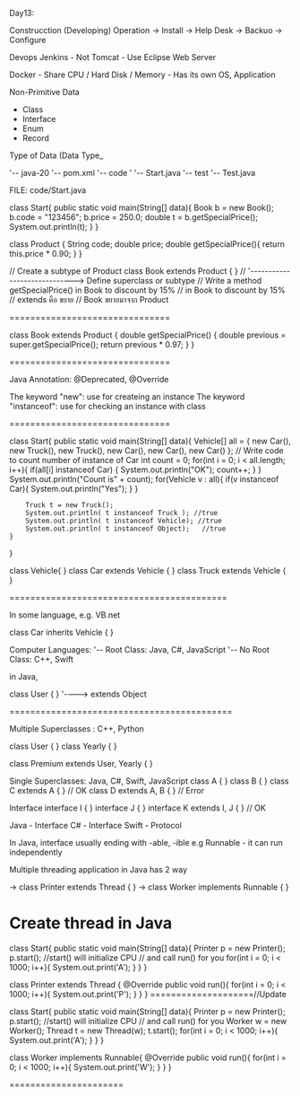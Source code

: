 
Day13:

Construcction (Developing)				Operation
										-> Install
										-> Help Desk
										-> Backuo
										-> Configure

Devops
Jenkins 	- Not Tomcat
			- Use Eclipse Web Server

Docker 		- Share CPU / Hard Disk / Memory
			- Has its own OS, Application

Non-Primitive Data
- Class
- Interface
- Enum
- Record

Type of Data (Data Type_

'-- java-20
	'-- pom.xml
	'-- code
	'	'-- Start.java
	'-- test
		'-- Test.java
	
FILE: code/Start.java

class Start{
    public static void main(String[] data){
        Book b = new Book();
        b.code = "123456";
        b.price = 250.0;
        double t = b.getSpecialPrice();
        System.out.println(t);
    }
}

class Product {
    String code;
    double price;
    double getSpecialPrice(){
        return this.price * 0.90;
    }
}

// Create a subtype of Product
class Book extends Product { }
    // '-----------------------------> Define superclass or subtype
// Write a method getSpecialPrice() in Book to discount by 15%
// in Book to discount by 15%
// extends คือ ขยาย
// Book ขยายมาจาก Product

===============================

class Book extends Product { 
    double getSpecialPrice() {
        double previous = super.getSpecialPrice();
        return previous * 0.97;
    }
}

===============================

Java Annotation: @Deprecated, @Override

The keyword "new":			use for createing an instance
The keyword "instanceof":	use for checking an instance with class

===============================

class Start{
    public static void main(String[] data){
        Vehicle[] all = { new Car(), new Truck(),
                          new Truck(), new Car(),
                          new Car(), new Car() };
    // Write code to count number of instance of Car
        int count = 0;
        for(int i = 0; i < all.length; i++){
            if(all[i] instanceof Car) {
                System.out.println("OK");
                count++;
            }
        }
        System.out.println("Count is" + count);
        for(Vehicle v : all){
            if(v instanceof Car){
                System.out.println("Yes");
            }
        }

        Truck t = new Truck();
        System.out.println( t instanceof Truck ); //true
        System.out.println( t instanceof Vehicle); //true
        System.out.println( t instanceof Object);   //true
    }
}

class Vehicle{ }
class Car extends Vehicle { }
class Truck extends Vehicle { }

==========================================

In some language, e.g. VB.net

class Car inherits Vehicle { }



Computer Languages:
'-- Root Class: Java, C#, JavaScript
'-- No Root Class: C++, Swift

in Java,

class User { }
			'----> extends Object

===========================================

Multiple Superclasses : C++, Python

class User { }
class Yearly { }

class Premium extends User, Yearly { }


Single Superclasses: Java, C#, Swift, JavaScript
class A { }
class B { }
class C extends A { }		// OK
class D extends A, B { }	// Error


Interface
interface I { }
interface J { }
interface K extends I, J { } // OK

Java  - Interface
C# 	  - Interface
Swift - Protocol


In Java, interface usually ending with -able, -ible
e.g 
Runnable - it can run independently

Multiple threading application
in Java has 2 way

-> class Printer extends Thread { }
-> class Worker implements Runnable { }

Create thread in Java
=====================
class Start{
    public static void main(String[] data){
        Printer p = new Printer();
        p.start();  //start() will initialize CPU
                    // and call run() for you
        for(int i = 0; i < 1000; i++){
            System.out.print('A');
        }
    }
}

class Printer extends Thread {
    @Override
    public void run(){
        for(int i = 0; i < 1000; i++){
            System.out.print('P');
        }
    }
}
====================//Update

class Start{
    public static void main(String[] data){
        Printer p = new Printer();
        p.start();  //start() will initialize CPU
                    // and call run() for you
        Worker w = new Worker();
        Thread t = new Thread(w);
        t.start();
        for(int i = 0; i < 1000; i++){
            System.out.print('A');
        }
    }
}

class Worker implements Runnable{
    @Override public void run(){
        for(int i = 0; i < 1000; i++){
            System.out.print('W');
        }
    }
}

======================



 